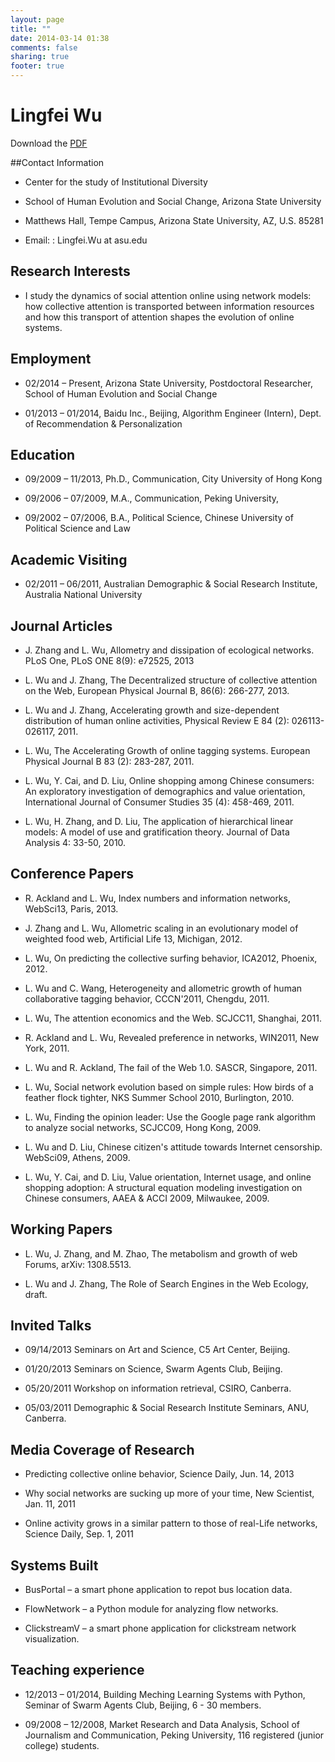 ```yaml
---
layout: page
title: ""
date: 2014-03-14 01:38
comments: false
sharing: true
footer: true
---
```





# Lingfei Wu

Download the [PDF](http://lingfeiwu.github.io/cv/lingfeiwu.pdf)


##Contact Information

+ Center for the study of Institutional Diversity

+ School of Human Evolution and Social Change, Arizona State University

+ Matthews Hall, Tempe Campus, Arizona State University, AZ, U.S. 85281

+ Email: : Lingfei.Wu at asu.edu


## Research Interests

+ I study the dynamics of social attention online using network models: how collective attention is transported between information resources and how this transport of attention shapes the evolution of online systems.


## Employment

+ 02/2014 – Present, Arizona State University, Postdoctoral Researcher, School of Human Evolution and Social Change 

+ 01/2013 – 01/2014, Baidu Inc., Beijing, Algorithm Engineer (Intern), Dept. of Recommendation & Personalization


## Education

+ 09/2009 – 11/2013, Ph.D., Communication, City University of Hong Kong 

+ 09/2006 – 07/2009, M.A., Communication, Peking University, 

+ 09/2002 – 07/2006, B.A., Political Science, Chinese University of Political Science and Law


## Academic Visiting

+ 02/2011 – 06/2011, Australian Demographic & Social Research Institute, Australia National University


## Journal Articles

+ J. Zhang and L. Wu, Allometry and dissipation of ecological networks. PLoS One, PLoS ONE 8(9): e72525, 2013

+ L. Wu and J. Zhang, The Decentralized structure of collective attention on the Web, European Physical Journal B, 86(6): 266-277, 2013.

+ L. Wu and J. Zhang, Accelerating growth and size-dependent distribution of human online activities, Physical Review E 84 (2): 026113-026117, 2011.

+ L. Wu, The Accelerating Growth of online tagging systems. European Physical Journal B 83 (2): 283-287, 2011.

+ L. Wu, Y. Cai, and D. Liu, Online shopping among Chinese consumers: An exploratory investigation of demographics and value orientation, International Journal of Consumer Studies 35 (4): 458-469, 2011.

+ L. Wu, H. Zhang, and D. Liu, The application of hierarchical linear models: A model of use and gratification theory. Journal of Data Analysis 4: 33-50, 2010.


## Conference Papers

+ R. Ackland and L. Wu, Index numbers and information networks, WebSci13, Paris, 2013.

+ J. Zhang and L. Wu, Allometric scaling in an evolutionary model of weighted food web, Artificial Life 13, Michigan, 2012.

+ L. Wu, On predicting the collective surfing behavior, ICA2012, Phoenix, 2012.

+ L. Wu and C. Wang, Heterogeneity and allometric growth of human collaborative tagging behavior, CCCN'2011, Chengdu, 2011.

+ L. Wu, The attention economics and the Web. SCJCC11, Shanghai, 2011.

+ R. Ackland and L. Wu, Revealed preference in networks, WIN2011, New York, 2011.

+ L. Wu and R. Ackland, The fail of the Web 1.0. SASCR, Singapore, 2011.

+ L. Wu, Social network evolution based on simple rules: How birds of a feather flock tighter, NKS Summer School 2010, Burlington, 2010.

+ L. Wu, Finding the opinion leader: Use the Google page rank algorithm to analyze social networks, SCJCC09, Hong Kong, 2009.

+ L. Wu and D. Liu, Chinese citizen's attitude towards Internet censorship. WebSci09, Athens, 2009.

+ L. Wu, Y. Cai, and D. Liu, Value orientation, Internet usage, and online shopping adoption: A structural equation modeling investigation on Chinese consumers, AAEA & ACCI 2009, Milwaukee, 2009.


## Working Papers

+ L. Wu, J. Zhang, and M. Zhao, The metabolism and growth of web Forums, arXiv: 1308.5513.

+ L. Wu and J. Zhang, The Role of Search Engines in the Web Ecology, draft.


## Invited Talks

+ 09/14/2013 Seminars on Art and Science, C5 Art Center, Beijing.

+ 01/20/2013 Seminars on Science, Swarm Agents Club, Beijing.

+ 05/20/2011 Workshop on information retrieval, CSIRO, Canberra.

+ 05/03/2011 Demographic & Social Research Institute Seminars, ANU, Canberra.


## Media Coverage of Research 

+ Predicting collective online behavior, Science Daily, Jun. 14, 2013

+ Why social networks are sucking up more of your time, New Scientist, Jan. 11, 2011

+ Online activity grows in a similar pattern to those of real-Life networks, Science Daily, Sep. 1, 2011


## Systems Built

+ BusPortal – a smart phone application to repot bus location data.

+ FlowNetwork – a Python module for analyzing flow networks.

+ ClickstreamV – a smart phone application for clickstream network visualization.


## Teaching experience 

+ 12/2013 – 01/2014, Building Meching Learning Systems with Python, Seminar of Swarm Agents Club, Beijing, 6 - 30 members. 

+ 09/2008 – 12/2008, Market Research and Data Analysis, School of Journalism and Communication, Peking University, 116 registered (junior college) students.


